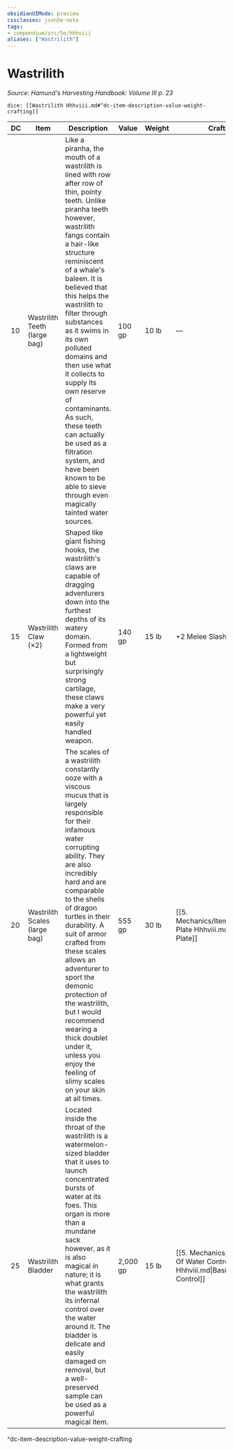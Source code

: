 ```yaml
---
obsidianUIMode: preview
cssclasses: json5e-note
tags:
- compendium/src/5e/hhhviii
aliases: ["Wastrilith"]
---
```

# Wastrilith
*Source: Hamund's Harvesting Handbook: Volume III p. 23* 

`dice: [[Wastrilith Hhhviii.md#^dc-item-description-value-weight-crafting]]`

| DC | Item | Description | Value | Weight | Crafting |
|----|------|-------------|-------|--------|----------|
| 10 | Wastrilith Teeth (large bag) | Like a piranha, the mouth of a wastrilith is lined with row after row of thin, pointy teeth. Unlike piranha teeth however, wastrilith fangs contain a hair-like structure reminiscent of a whale's baleen. It is believed that this helps the wastrilith to filter through substances as it swims in its own polluted domains and then use what it collects to supply its own reserve of contaminants. As such, these teeth can actually be used as a filtration system, and have been known to be able to sieve through even magically tainted water sources. | 100 gp | 10 lb | — |
| 15 | Wastrilith Claw (×2) | Shaped like giant fishing hooks, the wastrilith's claws are capable of dragging adventurers down into the furthest depths of its watery domain. Formed from a lightweight but surprisingly strong cartilage, these claws make a very powerful yet easily handled weapon. | 140 gp | 15 lb | +2 Melee Slashing Weapon |
| 20 | Wastrilith Scales (large bag) | The scales of a wastrilith constantly ooze with a viscous mucus that is largely responsible for their infamous water corrupting ability. They are also incredibly hard and are comparable to the shells of dragon turtles in their durability. A suit of armor crafted from these scales allows an adventurer to sport the demonic protection of the wastrilith, but I would recommend wearing a thick doublet under it, unless you enjoy the feeling of slimy scales on your skin at all times. | 555 gp | 30 lb | [[5. Mechanics/Items/Contagion Plate Hhhviii.md\|Contagion Plate]] |
| 25 | Wastrilith Bladder | Located inside the throat of the wastrilith is a watermelon-sized bladder that it uses to launch concentrated bursts of water at its foes. This organ is more than a mundane sack however, as it is also magical in nature; it is what grants the wastrilith its infernal control over the water around it. The bladder is delicate and easily damaged on removal, but a well-preserved sample can be used as a powerful magical item. | 2,000 gp | 15 lb | [[5. Mechanics/Items/Basin Of Water Control Hhhviii.md\|Basin of Water Control]] |
^dc-item-description-value-weight-crafting